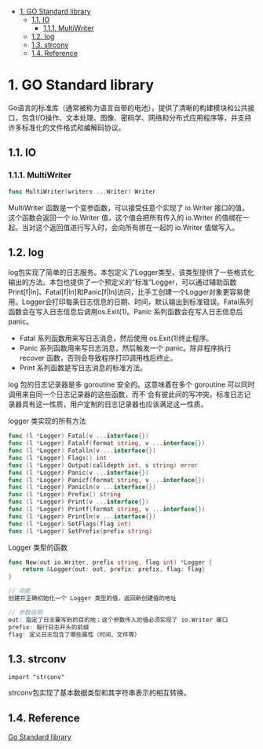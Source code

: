 <!--
 * @Author: johnjeep
 * @Date: 2022-12-27 20:41:57
 * @LastEditors: JohnJeep
 * @LastEditTime: 2023-06-16 17:25:56
 * @Description: 
 * Copyright (c) 2022 by johnjeep, All Rights Reserved. 
-->
<!-- TOC -->

- [1. GO Standard library](#1-go-standard-library)
  - [1.1. IO](#11-io)
    - [1.1.1. MultiWriter](#111-multiwriter)
  - [1.2. log](#12-log)
  - [1.3. strconv](#13-strconv)
  - [1.4. Reference](#14-reference)

<!-- /TOC -->

# 1. GO Standard library

Go语言的标准库（通常被称为语言自带的电池），提供了清晰的构建模块和公共接口，包含I/O操作、文本处理、图像、密码学、网络和分布式应用程序等，并支持许多标准化的文件格式和编解码协议。



## 1.1. IO

### 1.1.1. MultiWriter 

```go
func MultiWriter(writers ...Writer) Writer
```

MultiWriter 函数是一个变参函数，可以接受任意个实现了 io.Writer 接口的值。这个函数会返回一个 io.Writer 值，这个值会把所有传入的 io.Writer 的值绑在一起。当对这个返回值进行写入时，会向所有绑在一起的 io.Writer 值做写入。  



## 1.2. log

log包实现了简单的日志服务。本包定义了Logger类型，该类型提供了一些格式化输出的方法。本包也提供了一个预定义的“标准”Logger，可以通过辅助函数Print[f|ln]、Fatal[f|ln]和Panic[f|ln]访问，比手工创建一个Logger对象更容易使用。Logger会打印每条日志信息的日期、时间，默认输出到标准错误。Fatal系列函数会在写入日志信息后调用os.Exit(1)。Panic 系列函数会在写入日志信息后 panic。

- Fatal 系列函数用来写日志消息，然后使用 os.Exit(1)终止程序。
- Panic 系列函数用来写日志消息，然后触发一个 panic。除非程序执行 recover 函数，否则会导致程序打印调用栈后终止。 
- Print 系列函数是写日志消息的标准方法。  

log 包的日志记录器是多 goroutine 安全的。这意味着在多个 goroutine 可以同时调用来自同一个日志记录器的这些函数，而不 会有彼此间的写冲突。标准日志记录器具有这一性质，用户定制的日志记录器也应该满足这一性质。  



logger 类实现的所有方法

```go
func (l *Logger) Fatal(v ...interface{})
func (l *Logger) Fatalf(format string, v ...interface{})
func (l *Logger) Fatalln(v ...interface{})
func (l *Logger) Flags() int
func (l *Logger) Output(calldepth int, s string) error
func (l *Logger) Panic(v ...interface{})
func (l *Logger) Panicf(format string, v ...interface{})
func (l *Logger) Panicln(v ...interface{})
func (l *Logger) Prefix() string
func (l *Logger) Print(v ...interface{})
func (l *Logger) Printf(format string, v ...interface{})
func (l *Logger) Println(v ...interface{})
func (l *Logger) SetFlags(flag int)
func (l *Logger) SetPrefix(prefix string)
```

Logger 类型的函数

```go
func New(out io.Writer, prefix string, flag int) *Logger {
	return &Logger{out: out, prefix: prefix, flag: flag}
}

// 功能
创建并正确初始化一个 Logger 类型的值，返回新创建值的地址

// 参数说明
out: 指定了日志要写到的目的地；这个参数传入的值必须实现了 io.Writer 接口
prefix: 每行日志开头的前缀
flag: 定义日志包含了哪些属性（时间、文件等）
```

## 1.3. strconv 

```
import "strconv"
```

strconv包实现了基本数据类型和其字符串表示的相互转换。



## 1.4. Reference

[Go Standard library](https://pkg.go.dev/std)

